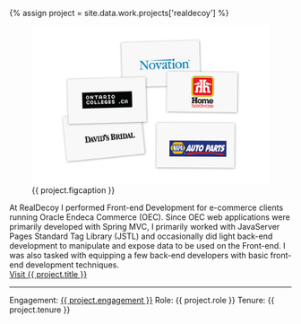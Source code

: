 ---
---
{% assign project = site.data.work.projects['realdecoy'] %}
<figure aria-hidden="true">
	<img src="/assets/img/work/realdecoy/img1.jpg" alt="{{ project.figcaption }}" />
	<figcaption>{{ project.figcaption }}</figcaption>
</figure>
At RealDecoy I performed Front-end Development for e-commerce clients running Oracle Endeca Commerce (OEC). 
Since OEC web applications were primarily developed with Spring MVC, I primarily worked with JavaServer Pages Standard Tag Library (JSTL) 
and occasionally did light back-end development to manipulate and expose data to be used on the Front-end. 
I was also tasked with equipping a few back-end developers with basic front-end development techniques. 
<br>
<a href="{{ project.site-url }}" title="Visit {{ project.title }}" target="_blank" rel="external">Visit {{ project.title }}</a>
<hr/>
Engagement: <a href="{{ project.site-url }}" title="Visit {{ project.name }}" target="_blank" rel="external">{{ project.engagement }}</a>  
Role: {{ project.role }}  
Tenure: {{ project.tenure }}
